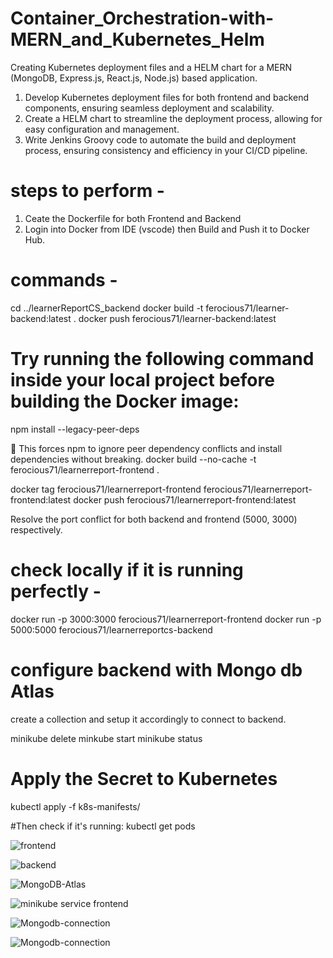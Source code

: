 # Container_Orchestration-with-MERN_and_Kubernetes_Helm

Creating Kubernetes deployment files and a HELM chart for a MERN (MongoDB, Express.js, React.js, Node.js) based application.

1. Develop Kubernetes deployment files for both frontend and backend components, ensuring seamless deployment and scalability.
2. Create a HELM chart to streamline the deployment process, allowing for easy configuration and management.
3. Write Jenkins Groovy code to automate the build and deployment process, ensuring consistency and efficiency in your CI/CD pipeline.

# steps to perform -

1. Ceate the Dockerfile for both Frontend and Backend
2. Login into Docker from IDE (vscode) then Build and Push it to Docker Hub.

# commands - 
cd ../learnerReportCS_backend
docker build -t ferocious71/learner-backend:latest .
docker push ferocious71/learner-backend:latest

# Try running the following command inside your local project before building the Docker image:
npm install --legacy-peer-deps

🔹 This forces npm to ignore peer dependency conflicts and install dependencies without breaking.
docker build --no-cache -t ferocious71/learnerreport-frontend .

docker tag ferocious71/learnerreport-frontend ferocious71/learnerreport-frontend:latest
docker push ferocious71/learnerreport-frontend:latest

Resolve the port conflict for both backend and frontend (5000, 3000) respectively.

# check locally if it is running perfectly - 
docker run -p 3000:3000 ferocious71/learnerreport-frontend
docker run -p 5000:5000 ferocious71/learnerreportcs-backend

# configure backend with Mongo db Atlas
create a collection and setup it accordingly to connect to backend.

minikube delete 
minkube start
minikube status

# Apply the Secret to Kubernetes
kubectl apply -f k8s-manifests/

#Then check if it's running:
kubectl get pods


![frontend](https://github.com/user-attachments/assets/18b43e72-7023-4df4-abe9-aefa1392642c)

![backend](https://github.com/user-attachments/assets/ff7f9a1e-f234-42bc-af9e-8b86b3670a8c)

![MongoDB-Atlas](https://github.com/user-attachments/assets/20e12071-6dfc-464f-bbac-2e6f5b96e681)

![minikube service frontend](https://github.com/user-attachments/assets/ed66e500-c17b-4ab3-8677-1bdcea63aba3)

![Mongodb-connection](https://github.com/user-attachments/assets/98cf6bef-25c3-427b-a0e9-30e0822ad7c3)

![Mongodb-connection](https://github.com/user-attachments/assets/acb0cb14-5fb6-41b9-abc6-7ab7375660a3)
